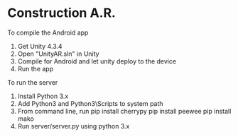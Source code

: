 Construction A.R.
=================

To compile the Android app 

1) Get Unity 4.3.4
2) Open "UnityAR.sln" in Unity
3) Compile for Android and let unity deploy to the device
4) Run the app


To run the server

1) Install Python 3.x
2) Add Python3 and Python3\Scripts to system path
3) From command line, run
    pip install cherrypy
    pip install peewee
    pip install mako
4) Run server/server.py using python 3.x

